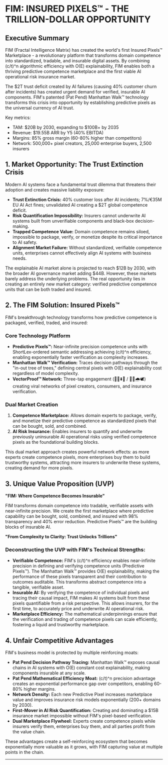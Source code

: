 # FIM: INSURED PIXELS™ - THE TRILLION-DOLLAR OPPORTUNITY

## Executive Summary

FIM (Fractal Intelligence Matrix) has created the world's first Insured Pixels™ Marketplace - a revolutionary platform that transforms domain competence into standardized, tradable, and insurable digital assets. By combining (c/t)^n algorithmic efficiency with O(E) explainability, FIM enables both a thriving predictive competence marketplace and the first viable AI operational risk insurance market.

The $2T trust deficit created by AI failures (causing 40% customer churn after incidents) has created urgent demand for verified, insurable AI components. FIM's patented (Pat Pend) Manhattan Walk™ technology transforms this crisis into opportunity by establishing predictive pixels as the universal currency of AI trust.

Key metrics:
- TAM: $20B by 2030, expanding to $100B+ by 2035
- Revenue: $19.55B ARR by Y5 (40% EBITDA)
- Margins: 85% gross margin (60-80% higher than competitors)
- Network: 500,000+ pixel creators, 25,000 enterprise buyers, 2,500 insurers

## 1. Market Opportunity: The Trust Extinction Crisis

Modern AI systems face a fundamental trust dilemma that threatens their adoption and creates massive liability exposure:

* **Trust Extinction Crisis:** 40% customer loss after AI incidents; 7%/€35M EU AI Act fines; unvalidated AI creating a $2T global competence deficit.
* **Risk Quantification Impossibility:** Insurers cannot underwrite AI systems built from unverifiable components and black-box decision-making.
* **Trapped Competence Value:** Domain competence remains siloed, impossible to package, verify, or monetize despite its critical importance to AI safety.
* **Alignment Market Failure:** Without standardized, verifiable competence units, enterprises cannot effectively align AI systems with business needs.

The explainable AI market alone is projected to reach $12B by 2030, with the broader AI governance market adding $44B. However, these markets barely address the underlying problems. The real opportunity lies in creating an entirely new market category: verified predictive competence units that can be both traded and insured.

## 2. The FIM Solution: Insured Pixels™

FIM's breakthrough technology transforms how predictive competence is packaged, verified, traded, and insured:

### Core Technology Platform
* **Predictive Pixels™:** Near-infinite precision competence units with ShortLex-ordered semantic addressing achieving (c/t)^n efficiency, enabling exponentially faster verification as complexity increases.
* **Manhattan Walk™ Verification:** Traces decision pathways through the "in-out tree of trees," defining central pixels with O(E) explainability cost regardless of model complexity.
* **VectorProof™ Network:** Three-tap engagement (🚀👑⬇️🤫 / 🌟💥🌧️🕊️) creating viral networks of pixel creators, consumers, and insurance verification.

### Dual Market Creation
1. **Competence Marketplace:** Allows domain experts to package, verify, and monetize their predictive competence as standardized pixels that can be bought, sold, and combined.
2. **AI Risk Insurance:** Enables insurers to quantify and underwrite previously uninsurable AI operational risks using verified competence pixels as the foundational building blocks.

This dual market approach creates powerful network effects: as more experts create competence pixels, more enterprises buy them to build trustworthy systems, attracting more insurers to underwrite these systems, creating demand for more pixels.

## 3. Unique Value Proposition (UVP)

**"FIM: Where Competence Becomes Insurable"**

FIM transforms domain competence into tradable, verifiable assets with near-infinite precision. We create the first marketplace where predictive capability can be bought, sold, combined, and insured with 98% transparency and 40% error reduction. Predictive Pixels™ are the building blocks of insurable AI.

**"From Complexity to Clarity: Trust Unlocks Trillions"**

### Deconstructing the UVP with FIM's Technical Strengths:
* **Verifiable Competence:** FIM's (c/t)^n efficiency enables near-infinite precision in defining and verifying competence units (Predictive Pixels™). The Manhattan Walk™ provides O(E) explainability, making the performance of these pixels transparent and their contribution to outcomes auditable. This transforms abstract competence into a tangible, verifiable asset.
* **Insurable AI:** By verifying the competence of individual pixels and tracing their causal impact, FIM makes AI systems built from these pixels quantifiable from a risk perspective. This allows insurers, for the first time, to accurately price and underwrite AI operational risk.
* **Marketplace Efficiency:** The mathematical underpinnings ensure that the verification and trading of competence pixels can scale efficiently, fostering a liquid and trustworthy marketplace.

## 4. Unfair Competitive Advantages

FIM's business model is protected by multiple reinforcing moats:

* **Pat Pend Decision Pathway Tracing:** Manhattan Walk™ exposes causal chains in AI systems with O(E) constant cost explainability, making components insurable at any scale.
* **Pat Pend Mathematical Efficiency Moat:** (c/t)^n precision advantage creates an exponential performance gap over competitors, enabling 60-80% higher margins.
* **Network Density:** Each new Predictive Pixel increases marketplace value and improves insurance risk models exponentially (200+ domains by 2030).
* **First-Mover in AI Risk Quantification:** Creating and dominating a $15B insurance market impossible without FIM's pixel-based verification.
* **Dual Marketplace Flywheel:** Experts create competence pixels while insurers verify them, enterprises buy them, and all parties profit from the value chain.

These advantages create a self-reinforcing ecosystem that becomes exponentially more valuable as it grows, with FIM capturing value at multiple points in the chain.

---